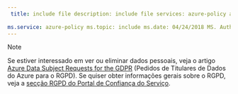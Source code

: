 ```yaml
---
 title: include file description: include file services: azure-policy author: eross-msft
 
ms.service: azure-policy ms.topic: include ms.date: 04/24/2018 MS. Author: lizross MS. Custom: incluem ms.collection de ficheiro: M365-identity-device-management
---
```


>[!Note] 
>Se estiver interessado em ver ou eliminar dados pessoais, veja o artigo [Azure Data Subject Requests for the GDPR](https://docs.microsoft.com/microsoft-365/compliance/gdpr-dsr-azure) (Pedidos de Titulares de Dados do Azure para o RGPD). Se quiser obter informações gerais sobre o RGPD, veja a [secção RGPD do Portal de Confiança do Serviço](https://servicetrust.microsoft.com/ViewPage/GDPRGetStarted).

